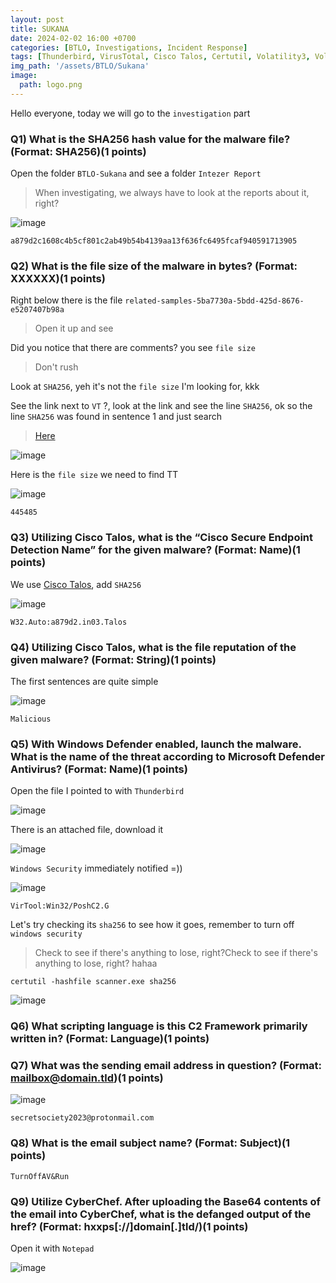 ```yaml
---
layout: post
title: SUKANA 
date: 2024-02-02 16:00 +0700
categories: [BTLO, Investigations, Incident Response]
tags: [Thunderbird, VirusTotal, Cisco Talos, Certutil, Volatility3, Volatility Workbench, Autopsy, Wireshark, Timeline Explorer, CyberChef, MFTECmd, Blue Team, btlo]     # TAG names should always be lowercase
img_path: '/assets/BTLO/Sukana'
image: 
  path: logo.png
--- 
```


Hello everyone, today we will go to the `investigation` part

### Q1) What is the SHA256 hash value for the malware file? (Format: SHA256)(1 points)

Open the folder `BTLO-Sukana` and see a folder `Intezer Report` 
> When investigating, we always have to look at the reports about it, right?

![image](https://github.com/zs0b/zs0b.github.io/assets/118095276/5c1fcfb1-94fd-4e0b-8f9b-de776c93fbc2)

`a879d2c1608c4b5cf801c2ab49b54b4139aa13f636fc6495fcaf940591713905` 

### Q2) What is the file size of the malware in bytes? (Format: XXXXXX)(1 points)

Right below there is the file `related-samples-5ba7730a-5bdd-425d-8676-e5207407b98a`
> Open it up and see

Did you notice that there are comments? you see `file size`
> Don't rush

Look at `SHA256`, yeh it's not the `file size` I'm looking for, kkk

See the link next to `VT` ?, look at the link and see the line `SHA256`, ok so the line `SHA256` was found in sentence 1 and just search
> [Here](https://www.virustotal.com/gui/file/a879d2c1608c4b5cf801c2ab49b54b4139aa13f636fc6495fcaf940591713905/details) 

![image](https://github.com/zs0b/zs0b.github.io/assets/118095276/dfd75d5a-42d5-4810-8816-5f10b9822144)

Here is the `file size` we need to find TT

![image](https://github.com/zs0b/zs0b.github.io/assets/118095276/6ee67a3b-b8f7-4319-b47c-1d95b4c73386)

`445485`

### Q3) Utilizing Cisco Talos, what is the “Cisco Secure Endpoint Detection Name” for the given malware? (Format: Name)(1 points)

We use [Cisco Talos](https://www.talosintelligence.com/talos_file_reputation), add `SHA256` 

![image](https://github.com/zs0b/zs0b.github.io/assets/118095276/e9139449-69f6-439b-b1b5-d1f78c189059)

`W32.Auto:a879d2.in03.Talos`

### Q4) Utilizing Cisco Talos, what is the file reputation of the given malware? (Format: String)(1 points)

The first sentences are quite simple

![image](https://github.com/zs0b/zs0b.github.io/assets/118095276/d7804afd-ac6e-4ade-a7e7-603d6cad1647)

`Malicious`

### Q5) With Windows Defender enabled, launch the malware. What is the name of the threat according to Microsoft Defender Antivirus? (Format: Name)(1 points)

Open the file I pointed to with `Thunderbird`

![image](https://github.com/zs0b/zs0b.github.io/assets/118095276/eea9c62c-4e8c-464a-b20e-498cee102396)

There is an attached file, download it

![image](https://github.com/zs0b/zs0b.github.io/assets/118095276/5a43ba59-abff-4548-bf00-b4b459bac059)

`Windows Security` immediately notified =)) 

![image](https://github.com/zs0b/zs0b.github.io/assets/118095276/e55b8db2-9dca-42f9-8c48-3088c7bc7859)

`VirTool:Win32/PoshC2.G` 

Let's try checking its `sha256` to see how it goes, remember to turn off `windows security`
> Check to see if there's anything to lose, right?Check to see if there's anything to lose, right? hahaa

```
certutil -hashfile scanner.exe sha256

```

![image](https://github.com/zs0b/zs0b.github.io/assets/118095276/02a427a5-9694-477d-abd6-e1bffe0ec701)

### Q6) What scripting language is this C2 Framework primarily written in? (Format: Language)(1 points)



### Q7) What was the sending email address in question? (Format: mailbox@domain.tld)(1 points)

![image](https://github.com/zs0b/zs0b.github.io/assets/118095276/98d41a52-ea5b-463a-9da4-7a9afaee8d26)

`secretsociety2023@protonmail.com`

### Q8) What is the email subject name? (Format: Subject)(1 points)

`TurnOffAV&Run`

### Q9) Utilize CyberChef. After uploading the Base64 contents of the email into CyberChef, what is the defanged output of the href? (Format: hxxps[://]domain[.]tld/)(1 points)

Open it with `Notepad`

![image](https://github.com/zs0b/zs0b.github.io/assets/118095276/fce28968-ba9a-44be-9db5-448ddc2f8389)

















